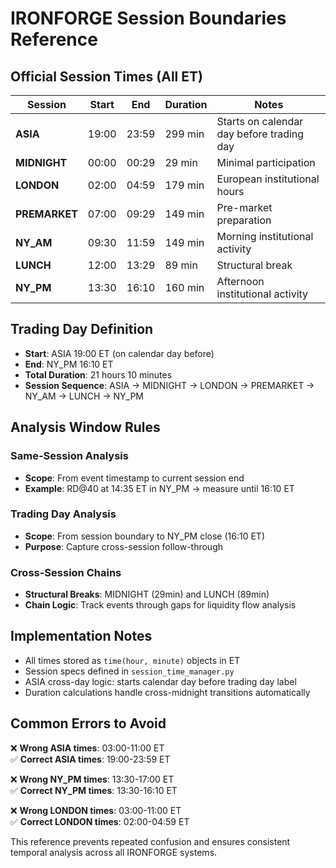 # IRONFORGE Session Boundaries Reference

## Official Session Times (All ET)

| Session | Start | End | Duration | Notes |
|---------|-------|-----|----------|-------|
| **ASIA** | 19:00 | 23:59 | 299 min | Starts on calendar day before trading day |
| **MIDNIGHT** | 00:00 | 00:29 | 29 min | Minimal participation |
| **LONDON** | 02:00 | 04:59 | 179 min | European institutional hours |
| **PREMARKET** | 07:00 | 09:29 | 149 min | Pre-market preparation |
| **NY_AM** | 09:30 | 11:59 | 149 min | Morning institutional activity |
| **LUNCH** | 12:00 | 13:29 | 89 min | Structural break |
| **NY_PM** | 13:30 | 16:10 | 160 min | Afternoon institutional activity |

## Trading Day Definition

- **Start**: ASIA 19:00 ET (on calendar day before)
- **End**: NY_PM 16:10 ET 
- **Total Duration**: 21 hours 10 minutes
- **Session Sequence**: ASIA → MIDNIGHT → LONDON → PREMARKET → NY_AM → LUNCH → NY_PM

## Analysis Window Rules

### Same-Session Analysis
- **Scope**: From event timestamp to current session end
- **Example**: RD@40 at 14:35 ET in NY_PM → measure until 16:10 ET

### Trading Day Analysis  
- **Scope**: From session boundary to NY_PM close (16:10 ET)
- **Purpose**: Capture cross-session follow-through

### Cross-Session Chains
- **Structural Breaks**: MIDNIGHT (29min) and LUNCH (89min)
- **Chain Logic**: Track events through gaps for liquidity flow analysis

## Implementation Notes

- All times stored as `time(hour, minute)` objects in ET
- Session specs defined in `session_time_manager.py`
- ASIA cross-day logic: starts calendar day before trading day label
- Duration calculations handle cross-midnight transitions automatically

## Common Errors to Avoid

❌ **Wrong ASIA times**: 03:00-11:00 ET  
✅ **Correct ASIA times**: 19:00-23:59 ET

❌ **Wrong NY_PM times**: 13:30-17:00 ET  
✅ **Correct NY_PM times**: 13:30-16:10 ET

❌ **Wrong LONDON times**: 03:00-11:00 ET  
✅ **Correct LONDON times**: 02:00-04:59 ET

This reference prevents repeated confusion and ensures consistent temporal analysis across all IRONFORGE systems.